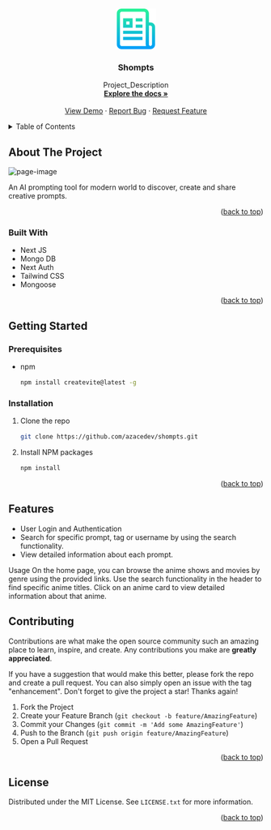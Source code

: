 <a name="readme-top"></a>

<!-- PROJECT LOGO -->
<br />
<div align="center">
  <a href="https://github.com/azacdev/shompts">
    <img src="public/logo.png" alt="Logo" width="80" height="80">
  </a>

<h3 align="center">Shompts</h3>

  <p align="center">
    Project_Description
    <br />
    <a href="https://github.com/github_username/repo_name"><strong>Explore the docs »</strong></a>
    <br />
    <br />
    <a href="https://github.com/github_username/repo_name">View Demo</a>
    ·
    <a href="https://github.com/github_username/repo_name/issues">Report Bug</a>
    ·
    <a href="https://github.com/github_username/repo_name/issues">Request Feature</a>
  </p>
</div>

<!-- TABLE OF CONTENTS -->
<details>
  <summary>Table of Contents</summary>
  <ol>
    <li>
      <a href="#about-the-project">About The Projec</a>
      <ul>
        <li><a href="#built-with">Built With</a></li>
      </ul>
    </li>
    <li>
      <a href="#getting-started">Getting Started</a>
      <ul>
        <li><a href="#prerequisites">Prerequisites</a></li>
        <li><a href="#installation">Installation</a></li>
      </ul>
    </li>
    <li><a href="#usage">Usage</a></li>
    <li><a href="#contributing">Contributing</a></li>
    <li><a href="#license">License</a></li>
  </ol>
</details>

<!-- ABOUT THE PROJECT -->
## About The Project

<img src="public/orion-anime.png" alt="page-image">

An AI prompting tool for modern world to discover, create and share creative prompts.

<p align="right">(<a href="#readme-top">back to top</a>)</p>

### Built With

- Next JS
- Mongo DB
- Next Auth
- Tailwind CSS
- Mongoose

<p align="right">(<a href="#readme-top">back to top</a>)</p>

<!-- GETTING STARTED -->
## Getting Started

### Prerequisites

* npm
  ```sh
  npm install createvite@latest -g
  ```
### Installation

1. Clone the repo
   ```sh
   git clone https://github.com/azacedev/shompts.git
   ```
2. Install NPM packages
   ```sh
   npm install
   ```

<p align="right">(<a href="#readme-top">back to top</a>)</p>

## Features

- User Login and Authentication
- Search for specific prompt, tag or username by using the search functionality.
- View detailed information about each prompt.

Usage
On the home page, you can browse the anime shows and movies by genre using the provided links.
Use the search functionality in the header to find specific anime titles.
Click on an anime card to view detailed information about that anime.

<!-- CONTRIBUTING -->
## Contributing

Contributions are what make the open source community such an amazing place to learn, inspire, and create. Any contributions you make are **greatly appreciated**.

If you have a suggestion that would make this better, please fork the repo and create a pull request. You can also simply open an issue with the tag "enhancement".
Don't forget to give the project a star! Thanks again!

1. Fork the Project
2. Create your Feature Branch (`git checkout -b feature/AmazingFeature`)
3. Commit your Changes (`git commit -m 'Add some AmazingFeature'`)
4. Push to the Branch (`git push origin feature/AmazingFeature`)
5. Open a Pull Request

<p align="right">(<a href="#readme-top">back to top</a>)</p>

<!-- LICENSE -->
## License

Distributed under the MIT License. See `LICENSE.txt` for more information.

<p align="right">(<a href="#readme-top">back to top</a>)</p>
